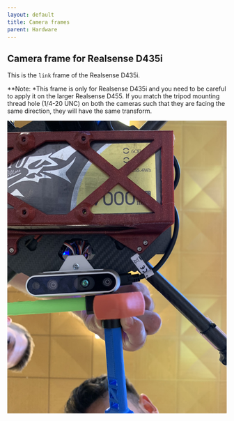 ```yaml
---
layout: default
title: Camera frames
parent: Hardware
---
```


## Camera frame for Realsense D435i

This is the `link` frame of the Realsense D435i.

**Note: *This frame is only for Realsense D435i and you need to be careful to apply it on the larger Realsense D455. If you match the tripod mounting thread hole (1/4-20 UNC) on both the cameras such that they are facing the same direction, they will have the same transform.

![link frame](fig/realsense_d435i.jpeg)

